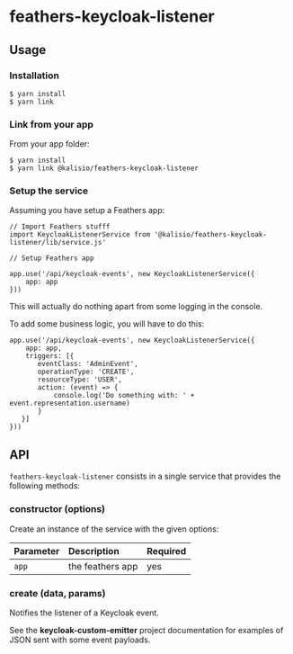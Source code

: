 # feathers-keycloak-listener

## Usage

### Installation

````
$ yarn install
$ yarn link
````

### Link from your app

From your app folder:

````
$ yarn install
$ yarn link @kalisio/feathers-keycloak-listener
````


### Setup the service

Assuming you have setup a Feathers app:

````
// Import Feathers stufff
import KeycloakListenerService from '@kalisio/feathers-keycloak-listener/lib/service.js'

// Setup Feathers app

app.use('/api/keycloak-events', new KeycloakListenerService({
	app: app
}))
````

This will actually do nothing apart from some
logging in the console.

To add some business logic, you will have to do this:

````
app.use('/api/keycloak-events', new KeycloakListenerService({
	app: app,
	triggers: [{
       eventClass: 'AdminEvent',
       operationType: 'CREATE',
       resourceType: 'USER',
       action: (event) => {
           console.log('Do something with: ' + event.representation.username)
       }
   }]
}))
````


## API

`feathers-keycloak-listener` consists in a single service that provides the following methods:

### constructor (options)

Create an instance of the service with the given options:

| Parameter | Description | Required |
| :--- | :--- | :--- |
| `app` | the feathers app | yes |

### create (data, params)

Notifies the listener of a Keycloak event.

See the **keycloak-custom-emitter**
project documentation for examples of
JSON sent with some event payloads.


